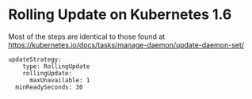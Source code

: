 # Rolling Update on Kubernetes 1.6

Most of the steps are identical to those found at https://kubernetes.io/docs/tasks/manage-daemon/update-daemon-set/

```
updateStrategy:
    type: RollingUpdate
    rollingUpdate:
      maxUnavailable: 1
  minReadySeconds: 30
```

